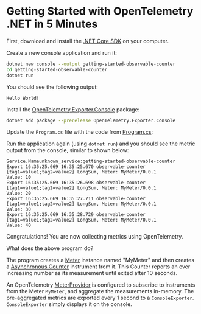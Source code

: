 # Getting Started with OpenTelemetry .NET in 5 Minutes

First, download and install the [.NET Core
SDK](https://dotnet.microsoft.com/download) on your computer.

Create a new console application and run it:

```sh
dotnet new console --output getting-started-observable-counter
cd getting-started-observable-counter
dotnet run
```

You should see the following output:

```text
Hello World!
```

Install the
[OpenTelemetry.Exporter.Console](../../../src/OpenTelemetry.Exporter.Console/README.md)
package:

```sh
dotnet add package --prerelease OpenTelemetry.Exporter.Console
```

Update the `Program.cs` file with the code from [Program.cs](./Program.cs):

Run the application again (using `dotnet run`) and you should see the metric
output from the console, similar to shown below:

<!-- markdownlint-disable MD013 -->
```text
Service.Nameunknown_service:getting-started-observable-counter
Export 16:35:25.669 16:35:25.670 observable-counter [tag1=value1;tag2=value2] LongSum, Meter: MyMeter/0.0.1
Value: 10
Export 16:35:25.669 16:35:26.698 observable-counter [tag1=value1;tag2=value2] LongSum, Meter: MyMeter/0.0.1
Value: 20
Export 16:35:25.669 16:35:27.711 observable-counter [tag1=value1;tag2=value2] LongSum, Meter: MyMeter/0.0.1
Value: 30
Export 16:35:25.669 16:35:28.729 observable-counter [tag1=value1;tag2=value2] LongSum, Meter: MyMeter/0.0.1
Value: 40
```
<!-- markdownlint-enable MD013 -->

Congratulations! You are now collecting metrics using OpenTelemetry.

What does the above program do?

The program creates a
[Meter](https://github.com/open-telemetry/opentelemetry-specification/blob/main/specification/metrics/api.md#meter)
instance named "MyMeter" and then creates a
[Asynchronous Counter](https://github.com/open-telemetry/opentelemetry-specification/blob/main/specification/metrics/api.md#asynchronous-counter)
instrument from it. This Counter reports an ever increasing number as its
measurement until exited after 10 seconds.

An OpenTelemetry
[MeterProvider](https://github.com/open-telemetry/opentelemetry-specification/blob/main/specification/metrics/api.md#meterprovider)
is configured to subscribe to instruments from the Meter `MyMeter`, and
aggregate the measurements in-memory. The pre-aggregated metrics are exported
every 1 second to a `ConsoleExporter`. `ConsoleExporter` simply displays it on
the console.
